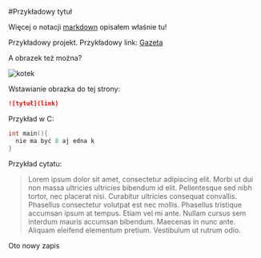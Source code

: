 #Przykładowy tytuł

Więcej o notacji [markdown](/markdown.md) opisałem właśnie tu!

Przykładowy projekt.
Przykładowy link: [Gazeta](http://www.gazeta.pl/0,0.html)

A obrazek też można?

![kotek](http://c.wrzuta.pl/wi10415/cf984b07001ff42c4a4cba50/kotek.jpg)

Wstawianie obrazka do tej strony: 
```markdown
![tytuł](link)
```

Przykład w C:

```C
int main(){
  nie ma być 8 aj edna k
}
```

Przykład cytatu:
> Lorem ipsum dolor sit amet, consectetur adipiscing elit. Morbi ut dui non massa ultricies ultricies 
> bibendum id elit. Pellentesque sed nibh tortor, nec placerat nisi. Curabitur ultricies consequat convallis. 
> Phasellus consectetur volutpat est nec mollis. Phasellus tristique accumsan ipsum at tempus. Etiam vel mi ante. 
> Nullam cursus sem interdum mauris accumsan bibendum. Maecenas in nunc ante. Aliquam eleifend elementum pretium. 
> Vestibulum ut rutrum odio.

Oto nowy zapis
